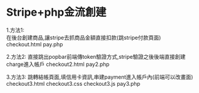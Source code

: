 # Stripe+php金流創建

1.方法1:
<br>在後台創建商品,讓stripe去抓商品金額直接扣款(跳stripe付款頁面)
checkout.html
pay.php

2.方法2:
直接跳出popbar前端傳token驗證方式,stripe驗證之後後端直接創建charge進入帳戶
checkout2.html
pay2.php

3.方法3:
跳轉結帳頁面,填信用卡資訊,串建payment進入帳戶內(前端可以改畫面)
checkout3.html
checkout3.css
checkout3.js
pay3.php

